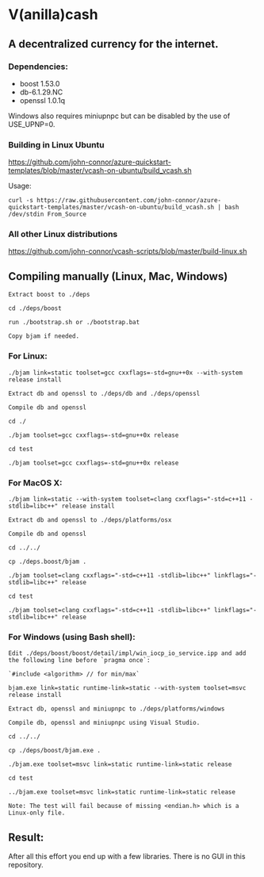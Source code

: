 # V(anilla)cash

## A decentralized currency for the internet.


### Dependencies:

* boost 1.53.0
* db-6.1.29.NC
* openssl 1.0.1q

Windows also requires miniupnpc but can be disabled by the use of USE_UPNP=0.


### Building in Linux Ubuntu

https://github.com/john-connor/azure-quickstart-templates/blob/master/vcash-on-ubuntu/build_vcash.sh

Usage:
```
curl -s https://raw.githubusercontent.com/john-connor/azure-quickstart-templates/master/vcash-on-ubuntu/build_vcash.sh | bash /dev/stdin From_Source
```


### All other Linux distributions

https://github.com/john-connor/vcash-scripts/blob/master/build-linux.sh


## Compiling manually (Linux, Mac, Windows)

```
Extract boost to ./deps

cd ./deps/boost

run ./bootstrap.sh or ./bootstrap.bat

Copy bjam if needed.
```


### For Linux:

```
./bjam link=static toolset=gcc cxxflags=-std=gnu++0x --with-system release install

Extract db and openssl to ./deps/db and ./deps/openssl

Compile db and openssl

cd ./

./bjam toolset=gcc cxxflags=-std=gnu++0x release

cd test

./bjam toolset=gcc cxxflags=-std=gnu++0x release
```


### For MacOS X:

```
./bjam link=static --with-system toolset=clang cxxflags="-std=c++11 -stdlib=libc++" release install

Extract db and openssl to ./deps/platforms/osx

Compile db and openssl

cd ../../

cp ./deps.boost/bjam .

./bjam toolset=clang cxxflags="-std=c++11 -stdlib=libc++" linkflags="-stdlib=libc++" release

cd test

./bjam toolset=clang cxxflags="-std=c++11 -stdlib=libc++" linkflags="-stdlib=libc++" release
```


### For Windows (using Bash shell):

```
Edit ./deps/boost/boost/detail/impl/win_iocp_io_service.ipp and add the following line before `pragma once`:

`#include <algorithm> // for min/max`

bjam.exe link=static runtime-link=static --with-system toolset=msvc release install

Extract db, openssl and miniupnpc to ./deps/platforms/windows

Compile db, openssl and miniupnpc using Visual Studio.

cd ../../

cp ./deps/boost/bjam.exe .

./bjam.exe toolset=msvc link=static runtime-link=static release

cd test

../bjam.exe toolset=msvc link=static runtime-link=static release

Note: The test will fail because of missing <endian.h> which is a Linux-only file.
```

## Result:

After all this effort you end up with a few libraries. There is no GUI in this repository.
